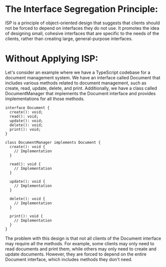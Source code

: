 # The Interface Segregation Principle: 

 ISP is a principle of object-oriented design that suggests that clients should not be forced to depend on interfaces they do not use. It promotes the idea of designing small, cohesive interfaces that are specific to the needs of the clients, rather than creating large, general-purpose interfaces.

# Without Applying ISP:

Let's consider an example where we have a TypeScript codebase for a document management system. We have an interface called Document that includes various methods related to document management, such as create, read, update, delete, and print. Additionally, we have a class called DocumentManager that implements the Document interface and provides implementations for all those methods.

```
interface Document {
  create(): void;
  read(): void;
  update(): void;
  delete(): void;
  print(): void;
}

class DocumentManager implements Document {
  create(): void {
    // Implementation
  }

  read(): void {
    // Implementation
  }

  update(): void {
    // Implementation
  }

  delete(): void {
    // Implementation
  }

  print(): void {
    // Implementation
  }
}

```

The problem with this design is that not all clients of the Document interface may require all the methods. For example, some clients may only need to read documents and print them, while others may only need to create and update documents. However, they are forced to depend on the entire Document interface, which includes methods they don't need.